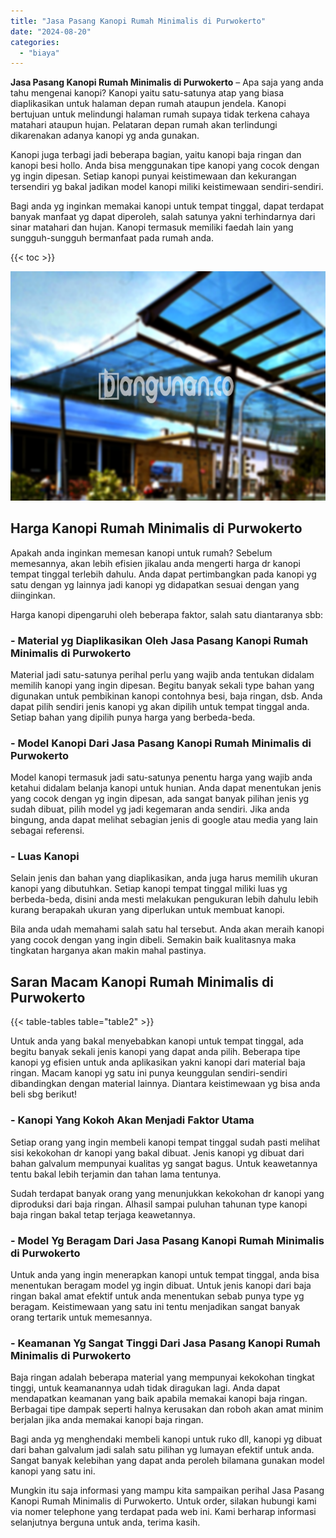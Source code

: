 ```yaml
---
title: "Jasa Pasang Kanopi Rumah Minimalis di Purwokerto"
date: "2024-08-20"
categories: 
  - "biaya"
---
```


**Jasa Pasang Kanopi Rumah Minimalis di Purwokerto** – Apa saja yang anda tahu mengenai kanopi? Kanopi yaitu satu-satunya atap yang biasa diaplikasikan untuk halaman depan rumah ataupun jendela. Kanopi bertujuan untuk melindungi halaman rumah supaya tidak terkena cahaya matahari ataupun hujan. Pelataran depan rumah akan terlindungi dikarenakan adanya kanopi yg anda gunakan.

Kanopi juga terbagi jadi beberapa bagian, yaitu kanopi baja ringan dan kanopi besi hollo. Anda bisa menggunakan tipe kanopi yang cocok dengan yg ingin dipesan. Setiap kanopi punyai keistimewaan dan kekurangan tersendiri yg bakal jadikan model kanopi miliki keistimewaan sendiri-sendiri.

Bagi anda yg inginkan memakai kanopi untuk tempat tinggal, dapat terdapat banyak manfaat yg dapat diperoleh, salah satunya yakni terhindarnya dari sinar matahari dan hujan. Kanopi termasuk memiliki faedah lain yang sungguh-sungguh bermanfaat pada rumah anda.

{{< toc >}}

![Jasa Pasang Kanopi Rumah Minimalis di Purwokerto](/images/harga-kanopi-minimalis-23.png)

## Harga Kanopi Rumah Minimalis di Purwokerto

Apakah anda inginkan memesan kanopi untuk rumah? Sebelum memesannya, akan lebih efisien jikalau anda mengerti harga dr kanopi tempat tinggal terlebih dahulu. Anda dapat pertimbangkan pada kanopi yg satu dengan yg lainnya jadi kanopi yg didapatkan sesuai dengan yang diinginkan.

Harga kanopi dipengaruhi oleh beberapa faktor, salah satu diantaranya sbb:

### \- Material yg Diaplikasikan Oleh Jasa Pasang Kanopi Rumah Minimalis di Purwokerto

Material jadi satu-satunya perihal perlu yang wajib anda tentukan didalam memilih kanopi yang ingin dipesan. Begitu banyak sekali type bahan yang digunakan untuk pembikinan kanopi contohnya besi, baja ringan, dsb. Anda dapat pilih sendiri jenis kanopi yg akan dipilih untuk tempat tinggal anda. Setiap bahan yang dipilih punya harga yang berbeda-beda.

### \- Model Kanopi Dari Jasa Pasang Kanopi Rumah Minimalis di Purwokerto

Model kanopi termasuk jadi satu-satunya penentu harga yang wajib anda ketahui didalam belanja kanopi untuk hunian. Anda dapat menentukan jenis yang cocok dengan yg ingin dipesan, ada sangat banyak pilihan jenis yg sudah dibuat, pilih model yg jadi kegemaran anda sendiri. Jika anda bingung, anda dapat melihat sebagian jenis di google atau media yang lain sebagai referensi.

### \- Luas Kanopi

Selain jenis dan bahan yang diaplikasikan, anda juga harus memilih ukuran kanopi yang dibutuhkan. Setiap kanopi tempat tinggal miliki luas yg berbeda-beda, disini anda mesti melakukan pengukuran lebih dahulu lebih kurang berapakah ukuran yang diperlukan untuk membuat kanopi.

Bila anda udah memahami salah satu hal tersebut. Anda akan meraih kanopi yang cocok dengan yang ingin dibeli. Semakin baik kualitasnya maka tingkatan harganya akan makin mahal pastinya.

## Saran Macam Kanopi Rumah Minimalis di Purwokerto

{{< table-tables table="table2" >}}

Untuk anda yang bakal menyebabkan kanopi untuk tempat tinggal, ada begitu banyak sekali jenis kanopi yang dapat anda pilih. Beberapa tipe kanopi yg efisien untuk anda aplikasikan yakni kanopi dari material baja ringan. Macam kanopi yg satu ini punya keunggulan sendiri-sendiri dibandingkan dengan material lainnya. Diantara keistimewaan yg bisa anda beli sbg berikut!

### \- Kanopi Yang Kokoh Akan Menjadi Faktor Utama

Setiap orang yang ingin membeli kanopi tempat tinggal sudah pasti melihat sisi kekokohan dr kanopi yang bakal dibuat. Jenis kanopi yg dibuat dari bahan galvalum mempunyai kualitas yg sangat bagus. Untuk keawetannya tentu bakal lebih terjamin dan tahan lama tentunya.

Sudah terdapat banyak orang yang menunjukkan kekokohan dr kanopi yang diproduksi dari baja ringan. Alhasil sampai puluhan tahunan type kanopi baja ringan bakal tetap terjaga keawetannya.

### \- Model Yg Beragam Dari Jasa Pasang Kanopi Rumah Minimalis di Purwokerto

Untuk anda yang ingin menerapkan kanopi untuk tempat tinggal, anda bisa menentukan beragam model yg ingin dibuat. Untuk jenis kanopi dari baja ringan bakal amat efektif untuk anda menentukan sebab punya type yg beragam. Keistimewaan yang satu ini tentu menjadikan sangat banyak orang tertarik untuk memesannya.

### \- Keamanan Yg Sangat Tinggi Dari Jasa Pasang Kanopi Rumah Minimalis di Purwokerto

Baja ringan adalah beberapa material yang mempunyai kekokohan tingkat tinggi, untuk keamanannya udah tidak diragukan lagi. Anda dapat mendapatkan keamanan yang baik apabila memakai kanopi baja ringan. Berbagai tipe dampak seperti halnya kerusakan dan roboh akan amat minim berjalan jika anda memakai kanopi baja ringan.

Bagi anda yg menghendaki membeli kanopi untuk ruko dll, kanopi yg dibuat dari bahan galvalum jadi salah satu pilihan yg lumayan efektif untuk anda. Sangat banyak kelebihan yang dapat anda peroleh bilamana gunakan model kanopi yang satu ini.

Mungkin itu saja informasi yang mampu kita sampaikan perihal Jasa Pasang Kanopi Rumah Minimalis di Purwokerto. Untuk order, silakan hubungi kami via nomer telephone yang terdapat pada web ini. Kami berharap informasi selanjutnya berguna untuk anda, terima kasih.

